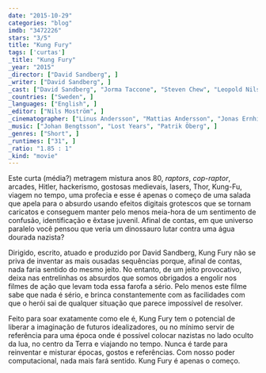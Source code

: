 ```yaml
---
date: "2015-10-29"
categories: "blog"
imdb: "3472226"
stars: "3/5"
title: "Kung Fury"
tags: ['curtas']
_title: "Kung Fury"
_year: "2015"
_director: ["David Sandberg", ]
_writer: ["David Sandberg", ]
_cast: ["David Sandberg", "Jorma Taccone", "Steven Chew", "Leopold Nilsson", "Andreas Cahling", "Per-Henrik Arvidius", "Erik Hörnqvist", "Frank Sanderson", "Eleni Young", ]
_countries: ["Sweden", ]
_languages: ["English", ]
_editor: ["Nils Moström", ]
_cinematographer: ["Linus Andersson", "Mattias Andersson", "Jonas Ernhill", "Martin Gärdemalm", "Anton Hjalmarsson", "Henning Sandström", ]
_music: ["Johan Bengtsson", "Lost Years", "Patrik Öberg", ]
_genres: ["Short", ]
_runtimes: ["31", ]
_ratio: "1.85 : 1"
_kind: "movie"
---
```

Este curta (média?) metragem mistura anos 80, _raptors_, _cop-raptor_, arcades, Hitler, hackerismo, gostosas medievais, lasers, Thor, Kung-Fu, viagem no tempo, uma profecia e esse é apenas o começo de uma salada que apela para o absurdo usando efeitos digitais grotescos que se tornam caricatos e conseguem manter pelo menos meia-hora de um sentimento de confusão, identificação e êxtase juvenil. Afinal de contas, em que universo paralelo você pensou que veria um dinossauro lutar contra uma água dourada nazista?

Dirigido, escrito, atuado e produzido por David Sandberg, Kung Fury não se priva de inventar as mais ousadas sequências porque, afinal de contas, nada faria sentido do mesmo jeito. No entanto, de um jeito provocativo, deixa nas entrelinhas os absurdos que somos obrigados a engolir nos filmes de ação que levam toda essa farofa a sério. Pelo menos este filme sabe que nada é sério, e brinca constantemente com as facilidades com que o herói sai de qualquer situação que parece impossível de resolver.

Feito para soar exatamente como ele é, Kung Fury tem o potencial de liberar a imaginação de futuros idealizadores, ou no mínimo servir de referência para uma época onde é possível colocar nazistas no lado oculto da lua, no centro da Terra e viajando no tempo. Nunca é tarde para reinventar e misturar épocas, gostos e referências. Com nosso poder computacional, nada mais fará sentido. Kung Fury é apenas o começo.
